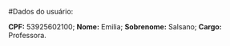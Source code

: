 #Dados do usuário:

**CPF:** 53925602100;
**Nome:** Emilia;
**Sobrenome:** Salsano;
**Cargo:** Professora.
